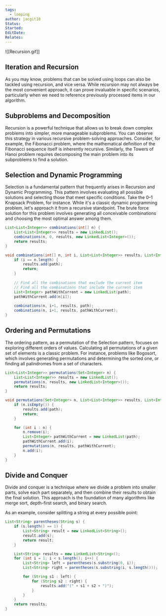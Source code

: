 ```yaml
---
tags:
  - looping
author: jacgit18
Status: 
Started: 
EditDate: 
Relates:
---
```

![[Recursion.gif]]

## Iteration and Recursion

As you may know, problems that can be solved using loops can also be tackled using recursion, and vice versa. While recursion may not always be the most convenient approach, it can prove invaluable in specific scenarios, particularly when we need to reference previously processed items in our algorithm.

## Subproblems and Decomposition

Recursion is a powerful technique that allows us to break down complex problems into simpler, more manageable subproblems. You can observe this strategy in various recursive problem-solving approaches. Consider, for example, the Fibonacci problem, where the mathematical definition of the Fibonacci sequence itself is inherently recursive. Similarly, the Towers of Hanoi problem requires decomposing the main problem into its subproblems to find a solution.

## Selection and Dynamic Programming

Selection is a fundamental pattern that frequently arises in Recursion and Dynamic Programming. This pattern involves evaluating all possible solutions and selecting those that meet specific conditions. Take the 0–1 Knapsack Problem, for instance. While it's a classic dynamic programming problem, let's approach it from a recursive standpoint. The brute force solution for this problem involves generating all conceivable combinations and choosing the most optimal answer among them.

```java
List<List<Integer>> combinations(int[] n) {
    List<List<Integer>> results = new LinkedList();
    combinations(n, 0, results, new LinkedList<Integer>());
    return results;
}

void combinations(int[] n, int i, List<List<Integer>> results, List<Integer> path) {
    if (i == n.length) {
        results.add(path);
        return;
    }
    
    // Find all the combinations that exclude the current item
    // Find all the combinations that include the current item
    List<Integer> pathWithCurrent = new LinkedList(path);
    pathWithCurrent.add(n[i]);
    
    combinations(n, i+1, results, path);
    combinations(n, i+1, results, pathWithCurrent);
}
```

## Ordering and Permutations

The ordering pattern, as a permutation of the Selection pattern, focuses on exploring different orders of values. Calculating all permutations of a given set of elements is a classic problem. For instance, problems like Bogosort, which involves generating permutations and determining the sorted one, or finding all palindromes from a set of characters.

```java
List<List<Integer>> permutations(Set<Integer> n) {
    List<List<Integer>> results = new LinkedList();
    permutations(n, results, new LinkedList<Integer>());
    return results;
}

void permutations(Set<Integer> n, List<List<Integer>> results, List<Integer> path) {
    if (n.isEmpty()) {
        results.add(path);
        return;
    }

    for (int i : n) {
        n.remove(i);
        List<Integer> pathWithCurrent = new LinkedList(path);
        pathWithCurrent.add(i);
        permutations(n, results, pathWithCurrent);
        n.add(i);
    }
}
```

## Divide and Conquer

Divide and conquer is a technique where we divide a problem into smaller parts, solve each part separately, and then combine their results to obtain the final solution. This approach is the foundation of many algorithms like merge sort, depth-first search, and binary search.

As an example, consider splitting a string at every possible point:

```java
List<String> parentheses(String s) {
    if (s.length() == 1) {
        List<String> result = new LinkedList<String>();
        result.add(s);
        return result;
    }

    List<String> results = new LinkedList<String>();
    for (int i = 1; i < s.length(); i++) {
        List<String> left = parentheses(s.substring(0, i));
        List<String> right = parentheses(s.substring(i, s.length()));

        for (String s1 : left) {
            for (String s2 : right) {
                results.add("(" + s1 + s2 + ")");
            }
        }
    }
    return results;
}
```